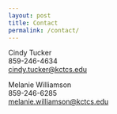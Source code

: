 ```yaml
---
layout: post
title: Contact
permalink: /contact/
---
```


<div class="col-md-12">
<p>Cindy Tucker<br>
859-246-4634<br>
<a href="mailto:cindy.tucker@kctcs.edu?subject=KYCC-WiC%20Information%20Request">cindy.tucker@kctcs.edu</a></p>
<p>Melanie Williamson<br>
859-246-6285<br>
<a href="mailto:melanie.williamson@kctcs.edu?subject=KYCC-WiC%20Information%20Request">melanie.williamson@kctcs.edu</a></p>
</div>